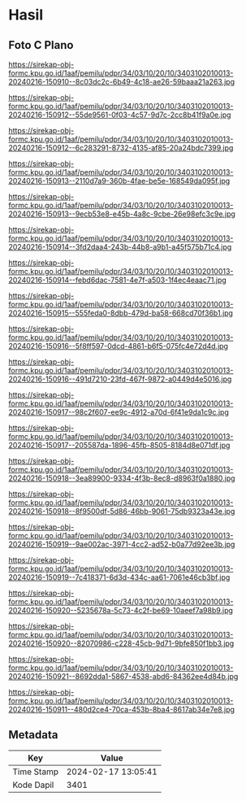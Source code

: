 # Hasil

## Foto C Plano

https://sirekap-obj-formc.kpu.go.id/1aaf/pemilu/pdpr/34/03/10/20/10/3403102010013-20240216-150910--8c03dc2c-6b49-4c18-ae26-59baaa21a263.jpg

https://sirekap-obj-formc.kpu.go.id/1aaf/pemilu/pdpr/34/03/10/20/10/3403102010013-20240216-150912--55de9561-0f03-4c57-9d7c-2cc8b41f9a0e.jpg

https://sirekap-obj-formc.kpu.go.id/1aaf/pemilu/pdpr/34/03/10/20/10/3403102010013-20240216-150912--6c283291-8732-4135-af85-20a24bdc7399.jpg

https://sirekap-obj-formc.kpu.go.id/1aaf/pemilu/pdpr/34/03/10/20/10/3403102010013-20240216-150913--2110d7a9-360b-4fae-be5e-168549da095f.jpg

https://sirekap-obj-formc.kpu.go.id/1aaf/pemilu/pdpr/34/03/10/20/10/3403102010013-20240216-150913--9ecb53e8-e45b-4a8c-9cbe-26e98efc3c9e.jpg

https://sirekap-obj-formc.kpu.go.id/1aaf/pemilu/pdpr/34/03/10/20/10/3403102010013-20240216-150914--3fd2daa4-243b-44b8-a9b1-a45f575b71c4.jpg

https://sirekap-obj-formc.kpu.go.id/1aaf/pemilu/pdpr/34/03/10/20/10/3403102010013-20240216-150914--febd6dac-7581-4e7f-a503-1f4ec4eaac71.jpg

https://sirekap-obj-formc.kpu.go.id/1aaf/pemilu/pdpr/34/03/10/20/10/3403102010013-20240216-150915--555feda0-8dbb-479d-ba58-668cd70f36b1.jpg

https://sirekap-obj-formc.kpu.go.id/1aaf/pemilu/pdpr/34/03/10/20/10/3403102010013-20240216-150916--5f8ff597-0dcd-4861-b6f5-075fc4e72d4d.jpg

https://sirekap-obj-formc.kpu.go.id/1aaf/pemilu/pdpr/34/03/10/20/10/3403102010013-20240216-150916--491d7210-23fd-467f-9872-a0449d4e5016.jpg

https://sirekap-obj-formc.kpu.go.id/1aaf/pemilu/pdpr/34/03/10/20/10/3403102010013-20240216-150917--98c2f607-ee9c-4912-a70d-6f41e9da1c9c.jpg

https://sirekap-obj-formc.kpu.go.id/1aaf/pemilu/pdpr/34/03/10/20/10/3403102010013-20240216-150917--205587da-1896-45fb-8505-8184d8e071df.jpg

https://sirekap-obj-formc.kpu.go.id/1aaf/pemilu/pdpr/34/03/10/20/10/3403102010013-20240216-150918--3ea89900-9334-4f3b-8ec8-d8963f0a1880.jpg

https://sirekap-obj-formc.kpu.go.id/1aaf/pemilu/pdpr/34/03/10/20/10/3403102010013-20240216-150918--8f9500df-5d86-46bb-9061-75db9323a43e.jpg

https://sirekap-obj-formc.kpu.go.id/1aaf/pemilu/pdpr/34/03/10/20/10/3403102010013-20240216-150919--9ae002ac-3971-4cc2-ad52-b0a77d92ee3b.jpg

https://sirekap-obj-formc.kpu.go.id/1aaf/pemilu/pdpr/34/03/10/20/10/3403102010013-20240216-150919--7c418371-6d3d-434c-aa61-7061e46cb3bf.jpg

https://sirekap-obj-formc.kpu.go.id/1aaf/pemilu/pdpr/34/03/10/20/10/3403102010013-20240216-150920--5235678a-5c73-4c2f-be69-10aeef7a98b9.jpg

https://sirekap-obj-formc.kpu.go.id/1aaf/pemilu/pdpr/34/03/10/20/10/3403102010013-20240216-150920--82070986-c228-45cb-9d71-9bfe850f1bb3.jpg

https://sirekap-obj-formc.kpu.go.id/1aaf/pemilu/pdpr/34/03/10/20/10/3403102010013-20240216-150921--8692dda1-5867-4538-abd6-84362ee4d84b.jpg

https://sirekap-obj-formc.kpu.go.id/1aaf/pemilu/pdpr/34/03/10/20/10/3403102010013-20240216-150911--480d2ce4-70ca-453b-8ba4-8617ab34e7e8.jpg


## Metadata

| Key        | Value               |
| ---------- | ------------------- |
| Time Stamp | 2024-02-17 13:05:41 |
| Kode Dapil | 3401                |



